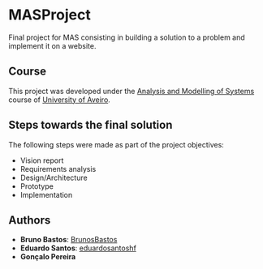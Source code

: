 # MASProject

Final project for MAS consisting in building a solution to a problem and implement it on a website.

## Course
This project was developed under the [Analysis and Modelling of Systems](https://www.ua.pt/en/uc/12315) course of [University of Aveiro](https://www.ua.pt/).

## Steps towards the final solution
The following steps were made as part of the project objectives:
* Vision report
* Requirements analysis
* Design/Architecture
* Prototype
* Implementation

## Authors
* **Bruno Bastos**: [BrunosBastos](https://github.com/BrunosBastos)
* **Eduardo Santos**: [eduardosantoshf](https://github.com/eduardosantoshf)
* **Gonçalo Pereira**
